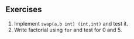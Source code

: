 ## Exercises
1. Implement `swap(a,b int) (int,int)` and test it.
2. Write factorial using `for` and test for 0 and 5.
